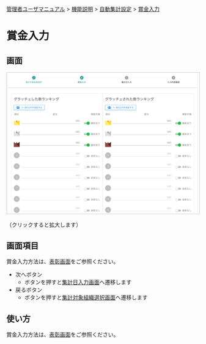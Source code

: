 [管理者ユーザマニュアル](../../../管理者機能/) > [機能説明](../../../管理者機能/#_16) > [自動集計設定](../../../管理者機能/#_23) > [賞金入力](#)
# 賞金入力

## 画面
<a href="../../../images/autototal/3-1.png" data-lightbox="スクリーンショット" data-title="スクリーンショット">
    <img src="../../../images/autototal/3-1.png" style="border: solid 1px #ccc; width: 800px;" />
</a>

（クリックすると拡大します）


## 画面項目
賞金入力方法は、[表彰画面](../集計・表彰/total03.md)をご参照ください。

- 次へボタン
    - ボタンを押すと[集計日入力画面](./autototal04.md)へ遷移します
- 戻るボタン
    - ボタンを押すと[集計対象組織選択画面](./autototal02.md)へ遷移します


## 使い方

賞金入力方法は、[表彰画面](../集計・表彰/total03.md#_5)をご参照ください。
